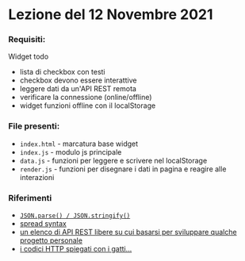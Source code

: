# Lezione del 12 Novembre 2021

### Requisiti:

Widget todo

- lista di checkbox con testi
- checkbox devono essere interattive
- leggere dati da un'API REST remota
- verificare la connessione (online/offline)
- widget funzioni offline con il localStorage

### File presenti:

- `index.html` - marcatura base widget
- `index.js` - modulo js principale
- `data.js` - funzioni per leggere e scrivere nel localStorage
- `render.js` - funzioni per disegnare i dati in pagina e reagire alle interazioni

### Riferimenti

- [`JSON.parse() / JSON.stringify()`](https://developer.mozilla.org/en-US/docs/Web/JavaScript/Reference/Global_Objects/JSON?retiredLocale=it#static_methods)
- [spread syntax](https://developer.mozilla.org/en-US/docs/Web/JavaScript/Reference/Operators/Spread_syntax)
- [un elenco di API REST libere su cui basarsi per sviluppare qualche progetto personale](https://github.com/public-apis/public-apis)
- [i codici HTTP spiegati con i gatti...](https://http.cat/)
